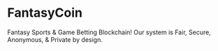 # FantasyCoin
Fantasy Sports &amp; Game Betting Blockchain! Our system is Fair, Secure, Anonymous, &amp; Private by design.
